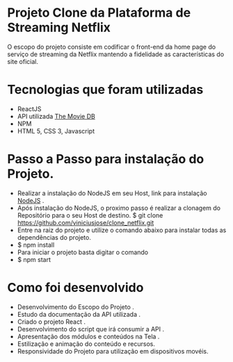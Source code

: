 # Projeto Clone da Plataforma de Streaming Netflix

O escopo do projeto consiste em codificar o front-end da home page do serviço de streaming da Netflix
mantendo a fidelidade as características do site oficial. 

# Tecnologias que foram utilizadas

- ReactJS
- API utilizada [The Movie DB](https://www.themoviedb.org)
- NPM
- HTML 5, CSS 3, Javascript

# Passo a Passo para instalação do Projeto.

- Realizar a instalação do NodeJS em seu Host, link para instalação [NodeJS](https://nodejs.org/en/download/) .
- Após instalação do NodeJS, o proximo passo é realizar a clonagem do Repositório para o seu Host de destino.
$ git clone https://github.com/viniciusjose/clone_netflix.git
- Entre na raiz do projeto e utilize o comando abaixo para instalar todas as dependências do projeto.
- $ npm install
- Para iniciar o projeto basta digitar o comando
- $ npm start

# Como foi desenvolvido

- Desenvolvimento do Escopo do Projeto .
- Estudo da documentação da API utilizada .
- Criado o projeto React .
- Desenvolvimento do script que irá consumir a API .
- Apresentação dos módulos e conteúdos na Tela .
- Estilização e animação do conteúdo e recursos.
- Responsividade do Projeto para utilização em dispositivos movéis.